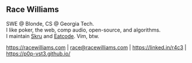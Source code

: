 ## Race Williams

SWE @ Blonde, CS @ Georgia Tech.\
I like poker, the web, comp audio, open-source, and algorithms.\
I maintain [Skru](https://github.com/skrusenti/skru) and [Eatcode](https://github.com/eatcoders/eatcode). Vim, btw.

https://racewilliams.com | race@racewilliams.com | https://linked.in/r4c3 | https://p0p-vst3.github.io/
